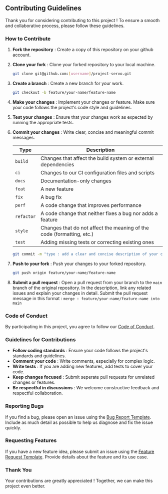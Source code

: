 ## Contributing Guidelines

Thank you for considering contributing to this project !
To ensure a smooth and collaborative process, please follow these guidelines.

### How to Contribute

1. **Fork the repository** : Create a copy of this repository on your github account.

2. **Clone your fork** : Clone your forked repository to your local machine.

   ``` bash
   git clone git@github.com:[username]/project-servo.git
   ```

3. **Create a branch** : Create a new branch for your work.

   ``` bash
   git checkout -b feature/your-name/feature-name
   ```

4. **Make your changes** : Implement your changes or feature. Make sure your code follows the project's code style and guidelines.

5. **Test your changes** : Ensure that your changes work as expected by running the appropriate tests.

6. **Commit your changes** : Write clear, concise and meaningful commit messages.

   | Type      | Description                                                          |
   |-----------|----------------------------------------------------------------------|
   | `build`   | Changes that affect the build system or external dependencies        |
   | `ci`      | Changes to our CI configuration files and scripts                    |
   | `docs`    | Documentation-only changes                                           |
   | `feat`    | A new feature                                                        |
   | `fix`     | A bug fix                                                            |
   | `perf`    | A code change that improves performance                              |
   | `refactor`| A code change that neither fixes a bug nor adds a feature            |
   | `style`   | Changes that do not affect the meaning of the code (formatting, etc.)|
   | `test`    | Adding missing tests or correcting existing ones                     |

   ``` bash
   git commit -m "type : add a clear and concise description of your change"
   ```

7. **Push to your fork** : Push your changes to your forked repository.

   ``` bash
   git push origin feature/your-name/feature-name
   ```

8. **Submit a pull request** : Open a pull request from your branch to the `main` branch of the original repository. In the description, link any related issues and explain your changes in detail. Submit the pull request message in this format : `merge : feature/your-name/feature-name into main`

### Code of Conduct

By participating in this project, you agree to follow our [Code of Conduct](CODE_OF_CONDUCT.md).

### Guidelines for Contributions

- **Follow coding standards** : Ensure your code follows the project's standards and guidelines.
- **Comment your code** : Write comments, especially for complex logic.
- **Write tests** : If you are adding new features, add tests to cover your code.
- **Keep changes focused** : Submit seperate pull requests for unrelated changes or features.
- **Be respectful in discussions** : We welcome constructive feedback and respectful collaboration.

### Reporting Bugs

If you find a bug, please open an issue using the [Bug Report Template](.github/ISSUE_TEMPLATE/bug_report.md). Include as much detail as possible to help us diagnose and fix the issue quickly.

### Requesting Features

If you have a new feature idea, please submit an issue using the [Feature Request Template](.github/ISSUE_TEMPLATE/feature_request.md). Provide details about the feature and its use case.

### Thank You

Your contributions are greatly appreciated !
Together, we can make this project even better.